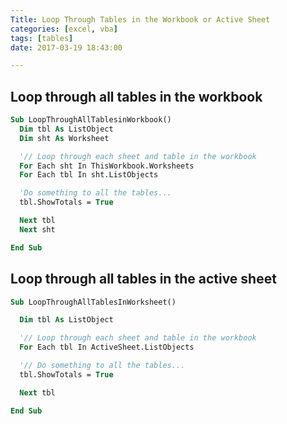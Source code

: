```yaml
---
Title: Loop Through Tables in the Workbook or Active Sheet
categories: [excel, vba]
tags: [tables]
date: 2017-03-19 18:43:00

---
```


## Loop through all tables in the workbook

```vb
Sub LoopThroughAllTablesinWorkbook()
  Dim tbl As ListObject
  Dim sht As Worksheet

  '// Loop through each sheet and table in the workbook
  For Each sht In ThisWorkbook.Worksheets
  For Each tbl In sht.ListObjects

  'Do something to all the tables...
  tbl.ShowTotals = True

  Next tbl
  Next sht

End Sub
```

## Loop through all tables in the active sheet

```vb
Sub LoopThroughAllTablesInWorksheet()

  Dim tbl As ListObject

  '// Loop through each sheet and table in the workbook
  For Each tbl In ActiveSheet.ListObjects

  '// Do something to all the tables...
  tbl.ShowTotals = True

  Next tbl

End Sub
```
